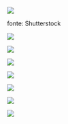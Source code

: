 [![](https://ampli-images.s3.amazonaws.com/production/6db55050-819d-4a68-8799-35c42cc107e7/original)](https://ampli-images.s3.amazonaws.com/production/6db55050-819d-4a68-8799-35c42cc107e7/original)

fonte: Shutterstock

[![](https://ampli-images.s3.amazonaws.com/production/7d7c70d5-75b4-4fc6-89ec-2701c11ccc74/original)](https://ampli-images.s3.amazonaws.com/production/7d7c70d5-75b4-4fc6-89ec-2701c11ccc74/original)

[![](https://ampli-images.s3.amazonaws.com/production/dc834b2a-0811-48b7-bae0-dc5407eed7fd/original)](https://ampli-images.s3.amazonaws.com/production/dc834b2a-0811-48b7-bae0-dc5407eed7fd/original)

[![](https://ampli-images.s3.amazonaws.com/production/967dd625-f321-441f-95d8-e47cc6b241af/original)](https://ampli-images.s3.amazonaws.com/production/967dd625-f321-441f-95d8-e47cc6b241af/original)

[![](https://ampli-images.s3.amazonaws.com/production/cb4bd1af-7db4-4853-bd59-eaba347435d8/original)](https://ampli-images.s3.amazonaws.com/production/cb4bd1af-7db4-4853-bd59-eaba347435d8/original)

[![](https://ampli-images.s3.amazonaws.com/production/7c218be8-354c-48bb-9548-538cfe58d2c2/original)](https://ampli-images.s3.amazonaws.com/production/7c218be8-354c-48bb-9548-538cfe58d2c2/original)

[![](https://ampli-images.s3.amazonaws.com/production/d4f80b4c-92af-4417-9924-fb645eb35a4c/original)](https://ampli-images.s3.amazonaws.com/production/d4f80b4c-92af-4417-9924-fb645eb35a4c/original)

[![](https://ampli-images.s3.amazonaws.com/production/05cf10bb-628c-4e9a-a94d-798f05caa962/original)](https://ampli-images.s3.amazonaws.com/production/05cf10bb-628c-4e9a-a94d-798f05caa962/original)